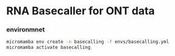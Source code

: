 # RNA Basecaller for ONT data

### environmnet
```bash
micromamba env create -n basecalling -f envs/basecalling.yml
micromamba activate basecalling
```
